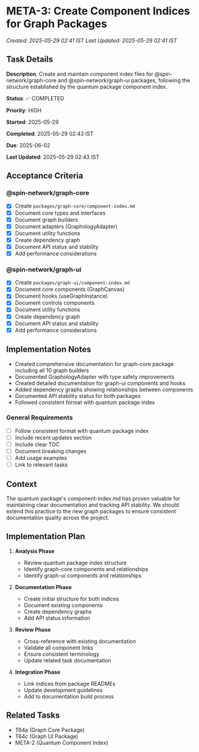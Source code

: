 # META-3: Create Component Indices for Graph Packages

*Created: 2025-05-29 02:41 IST*
*Last Updated: 2025-05-29 02:41 IST*

## Task Details

**Description**: Create and maintain component index files for @spin-network/graph-core and @spin-network/graph-ui packages, following the structure established by the quantum package component index.

**Status**: ✅ COMPLETED

**Priority**: HIGH

**Started**: 2025-05-29

**Completed**: 2025-05-29 02:43 IST

**Due**: 2025-06-02

**Last Updated**: 2025-05-29 02:43 IST

## Acceptance Criteria

### @spin-network/graph-core
- [x] Create `packages/graph-core/component-index.md`
- [x] Document core types and interfaces
- [x] Document graph builders
- [x] Document adapters (GraphologyAdapter)
- [x] Document utility functions
- [x] Create dependency graph
- [x] Document API status and stability
- [x] Add performance considerations

### @spin-network/graph-ui
- [x] Create `packages/graph-ui/component-index.md`
- [x] Document core components (GraphCanvas)
- [x] Document hooks (useGraphInstance)
- [x] Document controls components
- [x] Document utility functions
- [x] Create dependency graph
- [x] Document API status and stability
- [x] Add performance considerations

## Implementation Notes
- Created comprehensive documentation for graph-core package including all 10 graph builders
- Documented GraphologyAdapter with type safety improvements
- Created detailed documentation for graph-ui components and hooks
- Added dependency graphs showing relationships between components
- Documented API stability status for both packages
- Followed consistent format with quantum package index

### General Requirements
- [ ] Follow consistent format with quantum package index
- [ ] Include recent updates section
- [ ] Include clear TOC
- [ ] Document breaking changes
- [ ] Add usage examples
- [ ] Link to relevant tasks

## Context

The quantum package's component-index.md has proven valuable for maintaining clear documentation and tracking API stability. We should extend this practice to the new graph packages to ensure consistent documentation quality across the project.

## Implementation Plan

1. **Analysis Phase**
   - Review quantum package index structure
   - Identify graph-core components and relationships
   - Identify graph-ui components and relationships

2. **Documentation Phase**
   - Create initial structure for both indices
   - Document existing components
   - Create dependency graphs
   - Add API status information

3. **Review Phase**
   - Cross-reference with existing documentation
   - Validate all component links
   - Ensure consistent terminology
   - Update related task documentation

4. **Integration Phase**
   - Link indices from package READMEs
   - Update development guidelines
   - Add to documentation build process

## Related Tasks
- T64a (Graph Core Package)
- T64c (Graph UI Package)
- META-2 (Quantum Component Index)